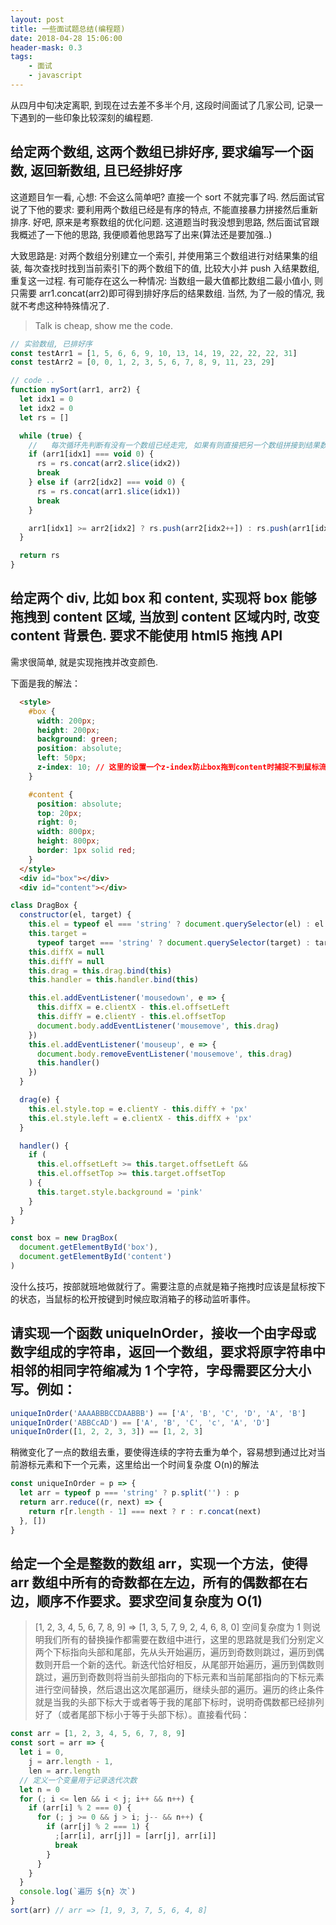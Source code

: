 ```yaml
---
layout: post
title: 一些面试题总结(编程题)
date: 2018-04-28 15:06:00
header-mask: 0.3
tags: 
    - 面试
    - javascript
---
```


从四月中旬决定离职, 到现在过去差不多半个月, 这段时间面试了几家公司, 记录一下遇到的一些印象比较深刻的编程题.

## 给定两个数组, 这两个数组已排好序, 要求编写一个函数, 返回新数组, 且已经排好序

这道题目乍一看, 心想: 不会这么简单吧? 直接一个 sort 不就完事了吗. 然后面试官说了下他的要求: 要利用两个数组已经是有序的特点, 不能直接暴力拼接然后重新排序. 好吧, 原来是考察数组的优化问题. 这道题当时我没想到思路, 然后面试官跟我概述了一下他的思路, 我便顺着他思路写了出来(算法还是要加强..)

大致思路是: 对两个数组分别建立一个索引, 并使用第三个数组进行对结果集的组装, 每次查找时找到当前索引下的两个数组下的值, 比较大小并 push 入结果数组, 重复这一过程. 有可能存在这么一种情况: 当数组一最大值都比数组二最小值小, 则只需要 arr1.concat(arr2)即可得到排好序后的结果数组. 当然, 为了一般的情况, 我就不考虑这种特殊情况了.

> Talk is cheap, show me the code.

```js
// 实验数组, 已排好序
const testArr1 = [1, 5, 6, 6, 9, 10, 13, 14, 19, 22, 22, 22, 31]
const testArr2 = [0, 0, 1, 2, 3, 5, 6, 7, 8, 9, 11, 23, 29]

// code ..
function mySort(arr1, arr2) {
  let idx1 = 0
  let idx2 = 0
  let rs = []

  while (true) {
    //   每次循环先判断有没有一个数组已经走完, 如果有则直接把另一个数组拼接到结果数组, void 0 === undefined, 这里不考虑数组中有undefined的情况, 只考虑数组已排序好
    if (arr1[idx1] === void 0) {
      rs = rs.concat(arr2.slice(idx2))
      break
    } else if (arr2[idx2] === void 0) {
      rs = rs.concat(arr1.slice(idx1))
      break
    }

    arr1[idx1] >= arr2[idx2] ? rs.push(arr2[idx2++]) : rs.push(arr1[idx1++])
  }

  return rs
}
```

## 给定两个 div, 比如 box 和 content, 实现将 box 能够拖拽到 content 区域, 当放到 content 区域内时, 改变 content 背景色. 要求不能使用 html5 拖拽 API

需求很简单, 就是实现拖拽并改变颜色.

下面是我的解法：

```html
  <style>
    #box {
      width: 200px;
      height: 200px;
      background: green;
      position: absolute;
      left: 50px;
      z-index: 10; // 这里的设置一个z-index防止box拖到content时捕捉不到鼠标流，也可以在js里控制。
    }

    #content {
      position: absolute;
      top: 20px;
      right: 0;
      width: 800px;
      height: 800px;
      border: 1px solid red;
    }
  </style>
  <div id="box"></div>
  <div id="content"></div>
```

```js
class DragBox {
  constructor(el, target) {
    this.el = typeof el === 'string' ? document.querySelector(el) : el
    this.target =
      typeof target === 'string' ? document.querySelector(target) : target
    this.diffX = null
    this.diffY = null
    this.drag = this.drag.bind(this)
    this.handler = this.handler.bind(this)

    this.el.addEventListener('mousedown', e => {
      this.diffX = e.clientX - this.el.offsetLeft
      this.diffY = e.clientY - this.el.offsetTop
      document.body.addEventListener('mousemove', this.drag)
    })
    this.el.addEventListener('mouseup', e => {
      document.body.removeEventListener('mousemove', this.drag)
      this.handler()
    })
  }

  drag(e) {
    this.el.style.top = e.clientY - this.diffY + 'px'
    this.el.style.left = e.clientX - this.diffX + 'px'
  }

  handler() {
    if (
      this.el.offsetLeft >= this.target.offsetLeft &&
      this.el.offsetTop >= this.target.offsetTop
    ) {
      this.target.style.background = 'pink'
    }
  }
}

const box = new DragBox(
  document.getElementById('box'),
  document.getElementById('content')
)
```

没什么技巧，按部就班地做就行了。需要注意的点就是箱子拖拽时应该是鼠标按下的状态，当鼠标的松开按键到时候应取消箱子的移动监听事件。

## 请实现一个函数 uniqueInOrder，接收一个由字母或数字组成的字符串，返回一个数组，要求将原字符串中相邻的相同字符缩减为 1 个字符，字母需要区分大小写。例如：

```js
uniqueInOrder('AAAABBBCCDAABBB') == ['A', 'B', 'C', 'D', 'A', 'B']
uniqueInOrder('ABBCcAD') == ['A', 'B', 'C', 'c', 'A', 'D']
uniqueInOrder([1, 2, 2, 3, 3]) == [1, 2, 3]
```

稍微变化了一点的数组去重，要使得连续的字符去重为单个，容易想到通过比对当前游标元素和下一个元素，这里给出一个时间复杂度 O(n)的解法

```js
const uniqueInOrder = p => {
  let arr = typeof p === 'string' ? p.split('') : p
  return arr.reduce((r, next) => {
    return r[r.length - 1] === next ? r : r.concat(next)
  }, [])
}
```

## 给定一个全是整数的数组 arr，实现一个方法，使得 arr 数组中所有的奇数都在左边，所有的偶数都在右边，顺序不作要求。要求空间复杂度为 O(1)

> [1, 2, 3, 4, 5, 6, 7, 8, 9] => [1, 3, 5, 7, 9, 2, 4, 6, 8, 0]
> 空间复杂度为 1 则说明我们所有的替换操作都需要在数组中进行，这里的思路就是我们分别定义两个下标指向头部和尾部，先从头开始遍历，遍历到奇数则跳过，遍历到偶数则开启一个新的迭代。新迭代恰好相反，从尾部开始遍历，遍历到偶数则跳过，遍历到奇数则将当前头部指向的下标元素和当前尾部指向的下标元素进行空间替换，然后退出这次尾部遍历，继续头部的遍历。遍历的终止条件就是当我的头部下标大于或者等于我的尾部下标时，说明奇偶数都已经排列好了（或者尾部下标小于等于头部下标）。直接看代码：

```js
const arr = [1, 2, 3, 4, 5, 6, 7, 8, 9]
const sort = arr => {
  let i = 0,
    j = arr.length - 1,
    len = arr.length
  // 定义一个变量用于记录迭代次数
  let n = 0
  for (; i <= len && i < j; i++ && n++) {
    if (arr[i] % 2 === 0) {
      for (; j >= 0 && j > i; j-- && n++) {
        if (arr[j] % 2 === 1) {
          ;[arr[i], arr[j]] = [arr[j], arr[i]]
          break
        }
      }
    }
  }
  console.log(`遍历 ${n} 次`)
}
sort(arr) // arr => [1, 9, 3, 7, 5, 6, 4, 8] 
```
